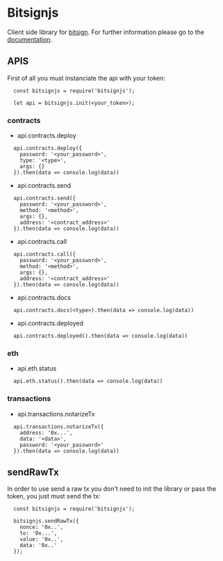 # Bitsignjs
  Client side library for [bitsign](http://www.bitsign.io). For further information please go to the [documentation](https://bitsign.docs.apiary.io).

## APIS
First of all you must instanciate the api with your token:
```
  const bitsignjs = require('bitsignjs');

  let api = bitsignjs.init(<your_token>);
```

### contracts
* api.contracts.deploy

```
  api.contracts.deploy({
    password: '<your_password>',
    type: '<type>',
    args: {}
  }).then(data => console.log(data))
```

* api.contracts.send

```
  api.contracts.send({
    password: '<your_password>',
    method: '<method>',
    args: {},
    address: '<contract_address>'
  }).then(data => console.log(data))
```

* api.contracts.call

```
  api.contracts.call({
    password: '<your_password>',
    method: '<method>',
    args: {},
    address: '<contract_address>'
  }).then(data => console.log(data))
```

* api.contracts.docs

```
  api.contracts.docs(<type>).then(data => console.log(data))
```

* api.contracts.deployed

```
  api.contracts.deployed().then(data => console.log(data))
```

### eth
* api.eth.status

```
  api.eth.status().then(data => console.log(data))
```

### transactions
* api.transactions.notarizeTx

```
  api.transactions.notarizeTx({
    address: '0x...',
    data: '<data>',
    password: '<your_password>'
  }).then(data => console.log(data))
```

## sendRawTx
In order to use send a raw tx you don't need to init the library or pass the token, you just must send the tx:
```
  const bitsignjs = require('bitsignjs');

  bitsignjs.sendRawTx({
    nonce: '0x..',
    to: '0x...',
    value: '0x..',
    data: '0x..'
  });
```
